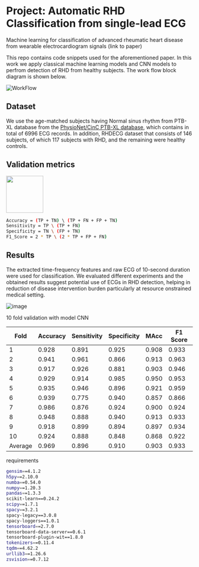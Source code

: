 # Project: Automatic RHD Classification from single-lead ECG
 
Machine learning for classification of advanced rheumatic heart disease from wearable electrocardiogram signals (link to paper)

This repo contains code snippets used for the aforementioned paper. In this work we apply classical machine learning models and CNN models to perfrom detection of RHD from healthy subjects.
The work flow block diagram is shown below.

![WorkFlow](https://github.com/user-attachments/assets/04665597-70f2-4673-9713-d6244f917551)

## Dataset

We use the age-matched subjects having Normal sinus rhythm from PTB-XL database from the [PhysioNet/CinC PTB-XL database](https://physionet.org/content/ptb-xl/1.0.3/), which contains in total of 6996 ECG records. In addition, RHDECG dataset that consists of 146 subjects, of which 117 subjects with RHD, and the remaining were healthy controls. 

## Validation metrics

<img src="[https://your-image-url.type](https://github.com/user-attachments/assets/01475718-f306-422d-b391-1ad0335abfd4)" width="100" height="100">

```bash
Accuracy = (TP + TN) \ (TP + FN + FP + TN)
Sensitivity = TP \ (TP + FN) 
Specificity = TN \ (FP + TN) 
F1_Score = 2 * TP \ (2 * TP + FP + FN)
```

## Results

The extracted time-frequency features and raw ECG of 10-second duration were used for classification. We evaluated different experiments and the obtained results suggest potential use of ECGs in RHD detection, helping in reduction of disease intervention burden particularly at resource onstrained medical setting.

![image](https://github.com/user-attachments/assets/89854268-da68-403f-ab19-f2ba4c3415ab)


10 fold validation with model CNN

|Fold      |Accuracy|Sensitivity|Specificity|MAcc   | F1 Score  |
| ----------|--------|---------- | ----------|-------| ----------|
|1          |0.928   |0.891      |0.925      |0.908  |0.933      |
|2          |0.941   |0.961      |0.866      |0.913  |0.963      |
|3          |0.917   |0.926      |0.881      |0.903  |0.946      |
|4          |0.929   |0.914      |0.985      |0.950  |0.953      |
|5          |0.935   |0.946      |0.896      |0.921  |0.959      |
|6          |0.939   |0.775      |0.940      |0.857  |0.866      |
|7          |0.986   |0.876      |0.924      |0.900  |0.924      |
|8          |0.948   |0.888      |0.940      |0.913  |0.933      |
|9          |0.918   |0.899      |0.894      |0.897  |0.934      |
|10         |0.924   |0.888      |0.848      |0.868  |0.922      |
|Average    |0.969   |0.896      |0.910      |0.903  |0.933      |  

requirements

```bash
gensim==4.1.2
h5py==2.10.0
numba==0.54.0
numpy==1.20.3
pandas==1.3.3
scikit-learn==0.24.2
scipy==1.7.1
spacy==3.2.1
spacy-legacy==3.0.8
spacy-loggers==1.0.1
tensorboard==2.7.0
tensorboard-data-server==0.6.1
tensorboard-plugin-wit==1.8.0
tokenizers==0.11.4
tqdm==4.62.2
urllib3==1.26.6
zsvision==0.7.12
```
